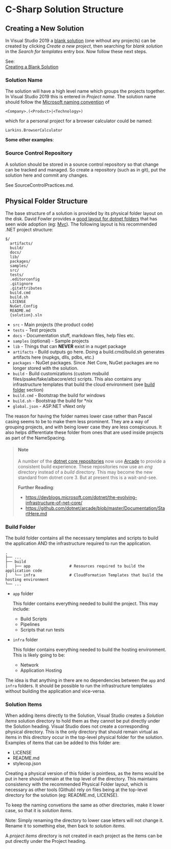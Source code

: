 # C-Sharp Solution Structure

## Creating a New Solution

In Visual Studio 2019 a [blank solution][1] (one without any projects) can be created by clicking _Create a new project_,
then searching for _blank solution_ in the _Search for templates_ entry box.
Now follow these next steps.

See:  
[Creating a Blank Solution][1]

### Solution Name

The solution will have a high level name which groups the projects together. In Visual Studio 2019 this is entered in *Project name*.
The solution name should follow the [Microsoft naming convention][Microsoft namespace naming conventions] of

```
<Company>.(<Product>|<Technology>)
```

which for a personal project for a browser calculator could be named:

```
Larkins.BrowserCalculator
```

**Some other examples**:

### Source Control Repository

A solution should be stored in a source control repository so that change can be tracked and managed. So create a repository (such as in git), put the solution here and commit any changes.

See SourceControlPractices.md.

## Physical Folder Structure

The base structure of a solution is provided by its physical folder layout on the disk. David Fowler provides a [good layout for dotnet folders](https://gist.github.com/davidfowl/ed7564297c61fe9ab814) that has seen wide adoption (eg: [Mvc](https://github.com/aspnet/Mvc)). The following layout is his recommended .NET project structure:

```
$/
  artifacts/
  build/
  docs/
  lib/
  packages/
  samples/
  src/
  tests/
  .editorconfig
  .gitignore
  .gitattributes
  build.cmd
  build.sh
  LICENSE
  NuGet.Config
  README.md
  {solution}.sln
```


- `src` - Main projects (the product code)
- `tests` - Test projects
- `docs` - Documentation stuff, markdown files, help files etc.
- `samples` (optional) - Sample projects
- `lib` - Things that can **NEVER** exist in a nuget package
- `artifacts` - Build outputs go here. Doing a build.cmd/build.sh generates artifacts here (nupkgs, dlls, pdbs, etc.)
- `packages` - NuGet packages. Since .Net Core, NuGet packages are no longer stored with the solution.
- `build` - Build customizations (custom msbuild files/psake/fake/albacore/etc) scripts. This also contains any infrastructure templates that build the cloud environment (see [build folder](#build-folder) section)
- `build.cmd` - Bootstrap the build for windows
- `build.sh` - Bootstrap the build for *nix
- `global.json` - ASP.NET vNext only


The reason for having the folder names lower case rather than Pascal casing seems to be to make them less prominent. They are a way of grouping projects, and with being lower case they are less conspicuous. It also helps differentiate these folder from ones that are used inside projects as part of the NameSpacing.

> #### Note
> A number of the [dotnet core repositories](https://github.com/dotnet) now use [Arcade](https://github.com/dotnet/arcade) to provide a consistent build experience. These repositories now use an *eng* directory instead of a *build* directory. This may become the new standard from dotnet core 3. But at present this is a wait-and-see.
>
> **Further Reading**:
> - https://devblogs.microsoft.com/dotnet/the-evolving-infrastructure-of-net-core/
> - https://github.com/dotnet/arcade/blob/master/Documentation/StartHere.md

### Build Folder
The build folder contains all the necessary templates and scripts to build the application AND the infrastructure required to run the application.

    .
    ├── ...
    ├── build
    │   ├── app                 # Resources required to build the application code
    │   └── infra               # CloudFormation Templates that build the hosting environment
    └── ...

 - `app` folder
 
    This folder contains everything needed to build the project. This may include:
    - Build Scripts
    - Pipelines
    - Scripts that run tests
 - `infra` folder
 
    This folder contains everything needed to build the hosting environment. This is likely going to be:
    - Network
    - Application Hosting

The idea is that anything in there are no dependencies between the `app` and `infra` folders. It should be possible to run the infrastructure templates without building the application and vice-versa.

### Solution Items

When adding items directly to the Solution, Visual Studio creates a *Solution Items* solution directory to hold them as they cannot be put directly under the Solution heading. Visual Studio does not create a corresponding physical directory. This is the only directory that should remain virtual as items in this directory occur in the top-level physical folder for the solution. Examples of items that can be added to this folder are:

 - LICENSE
 - README.md
 - stylecop.json

Creating a physical version of this folder is pointless, as the items would be put in here should remain at the top level of the directory. This maintains consistency with the recommended Physical Folder layout, which is necessary as other tools (Github) rely on files being at the top-level directory for the solution (eg: README.md, LICENSE).

To keep the naming convetions the same as other directories, make it lower case, so that it is *solution items*.

Note: Simply renaming the directory to lower case letters will not change it. Rename it to something else, then back to *solution items*.

A *project items* directory is not created in each project as the items can be put directly under the Project heading.

[1]: https://docs.microsoft.com/en-us/visualstudio/get-started/tutorial-projects-solutions?view=vs-2019#solutions-and-projects
[Microsoft namespace naming conventions]: https://docs.microsoft.com/en-us/dotnet/standard/design-guidelines/names-of-namespaces
